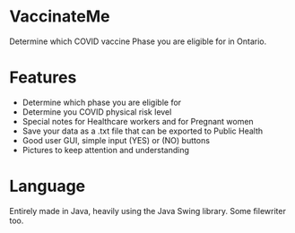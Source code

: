 # VaccinateMe
Determine which COVID vaccine Phase you are eligible for in Ontario.

# Features
- Determine which phase you are eligible for
- Determine you COVID physical risk level
- Special notes for Healthcare workers and for Pregnant women
- Save your data as a .txt file that can be exported to Public Health
- Good user GUI, simple input (YES) or (NO) buttons
- Pictures to keep attention and understanding

# Language
Entirely made in Java, heavily using the Java Swing library. Some filewriter too.
